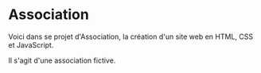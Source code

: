 # Association

Voici dans se projet d'Association, la création d'un site web en HTML, CSS et JavaScript.

Il s'agit d'une association fictive.